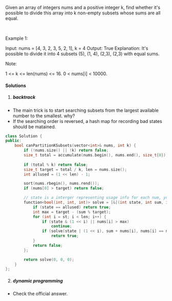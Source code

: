 Given an array of integers nums and a positive integer k, find whether it's possible to divide this array into k non-empty subsets whose sums are all equal.

 

Example 1:

Input: nums = [4, 3, 2, 3, 5, 2, 1], k = 4
Output: True
Explanation: It's possible to divide it into 4 subsets (5), (1, 4), (2,3), (2,3) with equal sums.
 

Note:

1 <= k <= len(nums) <= 16.
0 < nums[i] < 10000.


#### Solutions

1. ##### backtrack

- The main trick is to start searching subsets from the largest available number to the smallest. why?
- If the searching order is reversed, a hash map for recording bad states should be matained.

```cpp
class Solution {
public:
    bool canPartitionKSubsets(vector<int>& nums, int k) {
        if (!nums.size() || !k) return false;
        size_t total = accumulate(nums.begin(), nums.end(), size_t{0});
        
        if (total % k) return false;
        size_t target = total / k, len = nums.size();
        int allused = (1 << len) - 1;

        sort(nums.rbegin(), nums.rend());
        if (nums[0] > target) return false;

        // state is a interger representing usage info for each num, you could instead use a `visited` hash set
        function<bool(int, int, int)> solve = [&](int state, int sum, int st) {
            if (state == allused) return true;
            int max = target - (sum % target);
            for (int i = st; i < len; i++) {
                if (state & (1 << i) || nums[i] > max)
                    continue;
                if (solve(state | (1 << i), sum + nums[i], nums[i] == max ? 0 : i + 1))
                    return true;
            }
            return false;
        };

        return solve(0, 0, 0);
    }
};
```

2. ##### dynamic programming

- Check the official answer.